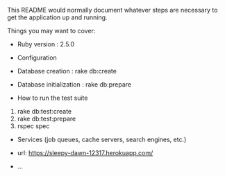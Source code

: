 
This README would normally document whatever steps are necessary to get the
application up and running.

Things you may want to cover:

* Ruby version : 2.5.0

* Configuration

* Database creation : rake db:create

* Database initialization : rake db:prepare

* How to run the test suite
1. rake db:test:create
2. rake db:test:prepare
3. rspec spec

* Services (job queues, cache servers, search engines, etc.)

* url: https://sleepy-dawn-12317.herokuapp.com/

* ...
